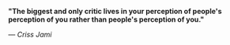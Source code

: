 **"The biggest and only critic lives in your perception of people's perception of you rather than people's perception of you."**

— _Criss Jami_
